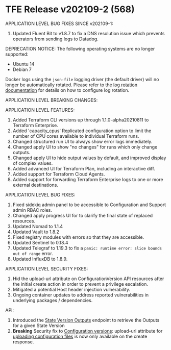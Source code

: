 # TFE Release v202109-2 (568)

APPLICATION LEVEL BUG FIXES SINCE v202109-1:

1. Updated Fluent Bit to v1.8.7 to fix a DNS resolution issue which prevents operators from sending logs to Datadog.

DEPRECATION NOTICE:
The following operating systems are no longer supported:
- Ubuntu 14
- Debian 7

Docker logs using the `json-file` logging driver (the default driver) will no longer be automatically rotated. Please refer to the [log rotation documentation](https://terraform.io/enterprise/before-installing#log-rotation) for details on how to configure log rotation.

APPLICATION LEVEL BREAKING CHANGES:

APPLICATION LEVEL FEATURES:

1. Added Terraform CLI versions up through 1.1.0-alpha20210811 to Terraform Enterprise.
1. Added 'capacity_cpus' Replicated configuration option to limit the number of CPU cores available to individual Terraform runs.
1. Changed structured run UI to always show error logs immediately.
1. Changed apply UI to show "no changes" for runs which only change outputs.
1. Changed apply UI to hide output values by default, and improved display of complex values.
1. Added advanced UI for Terraform Plan, including an interactive diff.
1. Added support for Terraform Cloud Agents.
1. Added support for forwarding Terraform Enterprise logs to one or more external destinations.

APPLICATION LEVEL BUG FIXES:

1. Fixed sidekiq admin panel to be accessible to Configuration and Support admin RBAC roles.
1. Changed apply progress UI for to clarify the final state of replaced resources.
1. Updated Nomad to 1.1.4
1. Updated Vault to 1.8.2
1. Fixed registry modules with errors so that they are accessible.
1. Updated Sentinel to 0.18.4
1. Updated Telegraf to 1.19.3 to fix a `panic: runtime error: slice bounds out of range` error.
1. Updated InfluxDB to 1.8.9.

APPLICATION LEVEL SECURITY FIXES:

1. Hid the upload-url attribute on ConfigurationVersion API resources after the initial create action in order to prevent a privilege escalation.
1. Mitigated a potential Host header injection vulnerability.
1. Ongoing container updates to address reported vulnerabilities in underlying packages / dependencies.

API:

1. Introduced the [State Version Outputs](https://www.terraform.io/docs/cloud/api/state-versions.html) endpoint to retrieve the Outputs for a given State Version
1. **Breaking** Security fix to [Configuration versions](https://www.terraform.io/docs/cloud/api/configuration-versions.html): upload-url attribute for [uploading configuration files](https://www.terraform.io/docs/cloud/api/configuration-versions.html#upload-configuration-files) is now only available on the create response.


